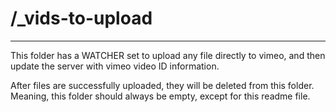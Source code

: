 # /_vids-to-upload
---

This folder has a WATCHER set to upload any file directly to vimeo, and then update the server with vimeo video ID information.

After files are successfully uploaded, they will be deleted from this folder. Meaning, this folder should always be empty, except for this readme file.